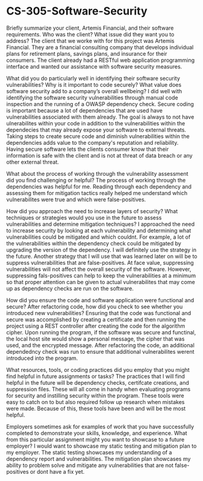 # CS-305-Software-Security
Briefly summarize your client, Artemis Financial, and their software requirements. Who was the client? What issue did they want you to address?
The client that we worke with for this project was Artemis Financial. They are a financial consulting company that develops individual plans for retirement plans, savings plans, and insurance for their consumers. The client already had a  RESTful web application programming interface and wanted our assistance with software security measures. 

What did you do particularly well in identifying their software security vulnerabilities? Why is it important to code securely? What value does software security add to a company’s overall wellbeing?
I did well with identifying the software security vulnerabilities through manual code inspection and the running of a OWASP dependency check. Secure coding is important because a lot of dependencies that are used have vulnerabilities associated with them already. The goal is always to not have ulnerabilites within your code in addition to the vulnerabilities within the dependecies that may already expose your software to external threats. Taking steps to create secure code and diminish vulnerabilities within the dependencies adds value to the company's reputation and reliability. Having secure software lets the clients consumer know that their information is safe with the client and is not at threat of data breach or any other external threat. 

What about the process of working through the vulnerability assessment did you find challenging or helpful?
The process of working through the dependencies was helpful for me. Reading through each dependency and assessing them for mitigation tactics really helped me understand which vulnerabilites were true and which were false-positives. 

How did you approach the need to increase layers of security? What techniques or strategies would you use in the future to assess vulnerabilities and determine mitigation techniques?
I approached the need to increase security by looking at each vulnerability and determining what vulnerabilities could be mitigated and which couldnt. For example, a lot of the vulnerabilities within the dependency check could be mitigated by upgrading the version of the dependency. I will definitely use the strategy in the future. Another strategy that I will use that was learned later on will be to suppress vulnerabilities that are false-positives. At face value, suppressing vulnerabilities will not affect the overall security of the software. However, suppressing fals-positives can help to keep the vulnerabilities at a minimum so that proper attention can be given to actual vulnerabilites that may come up as dependency checks are run on the software. 

How did you ensure the code and software application were functional and secure? After refactoring code, how did you check to see whether you introduced new vulnerabilities?
Ensuring that the code was functional and secure was accomplished by creating a certificate and then running the project using a REST controller after creating the code for the algorithm cipher. Upon running the program, if the software was secure and functinal, the local host site would show a personal message, the cipher that was used, and the encrypted message. After refactoring the code, an additional dependedncy check was run to ensure that additional vulnerabilites werent introduced into the program. 

What resources, tools, or coding practices did you employ that you might find helpful in future assignments or tasks?
The practices that I will find helpful in the future will be dependency checks, certifcate creations, and suppression files. These will all come in handy when evaluating programs for security and instilling security within the program. These tools were easy to catch on to but also required follow up research when mistakes were made. Because of this, these tools have been and will be the most helpful.

Employers sometimes ask for examples of work that you have successfully completed to demonstrate your skills, knowledge, and experience. What from this particular assignment might you want to showcase to a future employer?
I would want to showcase my static testing and mitigation plan to my employer. The static testing showcases my understanding of a dependency report and vulnerabilities. The mitigation plan showcases my ability to problem solve and mitigate any vulnerabilities that are not false-positives or dont have a fix yet. 
